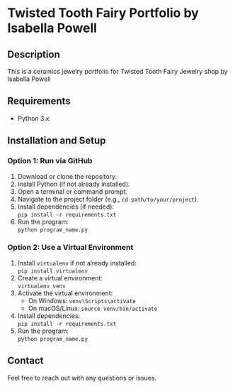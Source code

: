# Twisted Tooth Fairy Portfolio by Isabella Powell

## Description
This is a ceramics jewelry portfolio for Twisted Tooth Fairy Jewelry shop by Isabella Powell

## Requirements
- Python 3.x 


## Installation and Setup

### Option 1: Run via GitHub
1. Download or clone the repository.
2. Install Python (if not already installed).
3. Open a terminal or command prompt.
4. Navigate to the project folder (e.g., `cd path/to/your/project`).
5. Install dependencies (if needed):  
   `pip install -r requirements.txt`
6. Run the program:  
   `python program_name.py`

### Option 2: Use a Virtual Environment
1. Install `virtualenv` if not already installed:  
   `pip install virtualenv`
2. Create a virtual environment:  
   `virtualenv venv`
3. Activate the virtual environment:  
   - On Windows: `venv\Scripts\activate`
   - On macOS/Linux: `source venv/bin/activate`
4. Install dependencies:  
   `pip install -r requirements.txt`
5. Run the program:  
   `python program_name.py`

## Contact
Feel free to reach out with any questions or issues.
